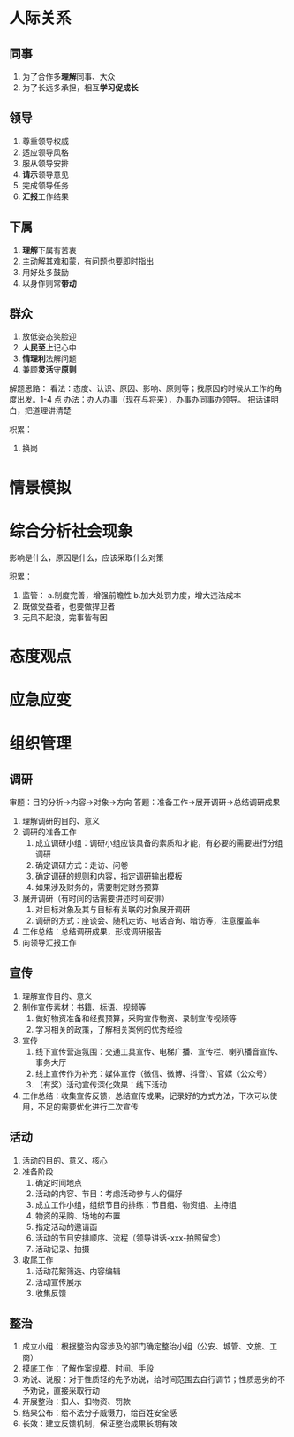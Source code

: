 # 人际关系

## 同事

1. 为了合作多**理解**同事、大众
2. 为了长远多承担，相互**学习促成长**

## 领导

1. 尊重领导权威
2. 适应领导风格
3. 服从领导安排
4. **请示**领导意见
5. 完成领导任务
6. **汇报**工作结果

## 下属

1. **理解**下属有苦衷
2. 主动解其难和蒙，有问题也要即时指出
3. 用好处多鼓励
4. 以身作则常**带动**

## 群众

1. 放低姿态笑脸迎
2. **人民至上**记心中
3. **情理利**法解问题
4. 兼顾**灵活**守**原则**

解题思路：
看法：态度、认识、原因、影响、原则等；找原因的时候从工作的角度出发。1-4 点
办法：办人办事（现在与将来），办事办同事办领导。
把话讲明白，把道理讲清楚

积累：

1. 换岗

# 情景模拟

# 综合分析社会现象

影响是什么，原因是什么，应该采取什么对策

积累：

1. 监管： a.制度完善，增强前瞻性 b.加大处罚力度，增大违法成本
2. 既做受益者，也要做捍卫者
3. 无风不起浪，完事皆有因

# 态度观点

# 应急应变

# 组织管理

## 调研

审题：目的分析->内容->对象->方向
答题：准备工作->展开调研->总结调研成果

1. 理解调研的目的、意义
2. 调研的准备工作
   1. 成立调研小组：调研小组应该具备的素质和才能，有必要的需要进行分组调研
   2. 确定调研方式：走访、问卷
   3. 确定调研的规则和内容，指定调研输出模板
   4. 如果涉及财务的，需要制定财务预算
3. 展开调研（有时间的话需要讲述时间安排）
   1. 对目标对象及其与目标有关联的对象展开调研
   2. 调研的方式：座谈会、随机走访、电话咨询、暗访等，注意覆盖率
4. 工作总结：总结调研成果，形成调研报告
5. 向领导汇报工作

## 宣传

1. 理解宣传目的、意义
2. 制作宣传素材：书籍、标语、视频等
   1. 做好物资准备和经费预算，采购宣传物资、录制宣传视频等
   2. 学习相关的政策，了解相关案例的优秀经验
3. 宣传
   1. 线下宣传营造氛围：交通工具宣传、电梯广播、宣传栏、喇叭播音宣传、事务大厅
   2. 线上宣传作为补充：媒体宣传（微信、微博、抖音）、官媒（公众号）
   3. （有奖）活动宣传深化效果：线下活动
4. 工作总结：收集宣传反馈，总结宣传成果，记录好的方式方法，下次可以使用，不足的需要优化进行二次宣传

## 活动

1. 活动的目的、意义、核心
2. 准备阶段
   1. 确定时间地点
   2. 活动的内容、节目：考虑活动参与人的偏好
   3. 成立工作小组，组织节目的排练：节目组、物资组、主持组
   4. 物资的采购、场地的布置
   5. 指定活动的邀请函
   6. 活动的节目安排顺序、流程（领导讲话-xxx-拍照留念）
   7. 活动记录、拍摄
3. 收尾工作
   1. 活动花絮筛选、内容编辑
   2. 活动宣传展示
   3. 收集反馈

## 整治

1. 成立小组：根据整治内容涉及的部门确定整治小组（公安、城管、文旅、工商）
2. 摸底工作：了解作案规模、时间、手段
3. 劝说、说服：对于性质轻的先予劝说，给时间范围去自行调节；性质恶劣的不予劝说，直接采取行动
4. 开展整治：扣人、扣物资、罚款
5. 结果公布：给不法分子威慑力，给百姓安全感
6. 长效：建立反馈机制，保证整治成果长期有效
